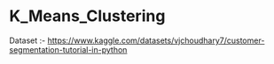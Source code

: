# K_Means_Clustering
Dataset :- https://www.kaggle.com/datasets/vjchoudhary7/customer-segmentation-tutorial-in-python




